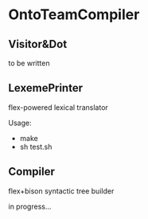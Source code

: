 # OntoTeamCompiler

## Visitor&Dot

to be written

## LexemePrinter

flex-powered lexical translator

Usage: 
* make 
* sh test.sh

## Compiler

flex+bison syntactic tree builder

in progress...
